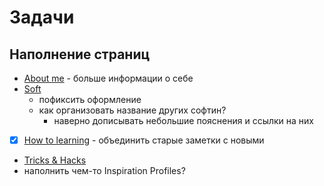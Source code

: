 # Задачи

## Наполнение страниц

* [About me](about.md) - больше информации о себе
* [Soft](os-stuff/soft.md)
  * пофиксить оформление
  * как организовать название других софтин?
    * наверно дописывать небольшие пояснения и ссылки на них
* [x] [How to learning](edu/how-start-to-learn.md) - объединить старые заметки с новыми
* [Tricks & Hacks](edu/tricks-&-Hacks.md)
* наполнить чем-то Inspiration Profiles?
